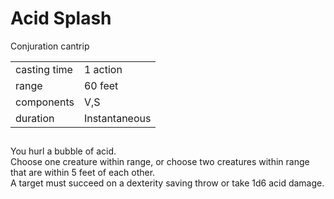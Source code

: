 # Acid Splash

Conjuration cantrip

|||
|---|---|
| casting time | 1 action |
| range | 60 feet |
| components | V,S |
| duration | Instantaneous |


##

You hurl a bubble of acid.  
Choose one creature within range, or choose two creatures within range that are within 5 feet of each other.  
A target must succeed on a dexterity saving throw or take 1d6 acid damage.

